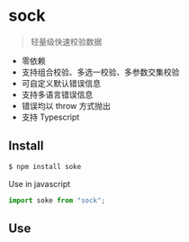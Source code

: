 # sock

> 轻量级快速校验数据

- 零依赖
- 支持组合校验、多选一校验、多参数交集校验
- 可自定义默认错误信息
- 支持多语言错误信息
- 错误均以 throw 方式抛出
- 支持 Typescript

## Install

```sh
$ npm install soke
```

Use in javascript

```js
import soke from "sock";
```

## Use
